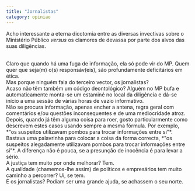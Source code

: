 ```yaml
---
title: "Jornalistas"
category: opiniao
---
```


Acho interessante a eterna dicotomia entre as diversas invectivas sobre o Ministério Público *versus* os clamores de devassa por parte dos alvos das suas diligências.

<br/>
Claro que quando há uma fuga de informação, ela só pode vir do MP. Quem quer que seja(m) o(s) responsáv(eis), são profundamente deficitários em ética.

<br/>
Mas porque ninguém fala do terceiro vector, os jornalistas?

<br/>
Acaso não têm também um código deontológico? Alguém no MP bufa e automaticamente monta-se um estaminé no local da diligência e dá-se início a uma sessão de várias horas de vazio informativo.

<br/>
Não se procura informação, apenas encher a antena, regra geral com comentários e/ou questões inconsequentes e de uma mediocridade atroz.

<br/>
Depois, quando já têm alguma coisa para roer, gosto particularmente como descrevem estes casos usando sempre a mesma fórmula. Por exemplo, *"os suspeitos utilizavam pombos para trocar informações entre si"*. Bastava uma palavrinha para colocar a coisa da forma correcta, *"os suspeitos alegadamente utilizavam pombos para trocar informações entre si"*. A diferença não é pouca, se a presunção de inocência é para levar a sério.

<br/>
A justiça tem muito por onde melhorar? Tem.

<br/>
A qualidade (chamemos-lhe assim) de políticos e empresários tem muito caminho a percorrer? Ui, se tem.

<br/>
E os jornalistas? Podiam ser uma grande ajuda, se achassem o seu norte.

